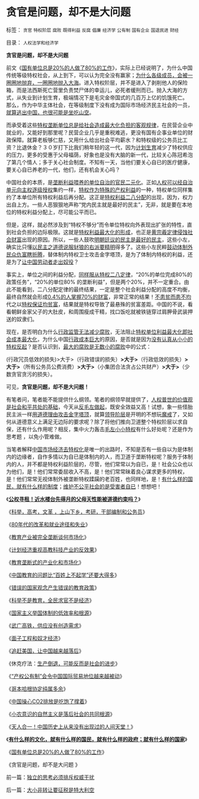 # 贪官是问题，却不是大问题

标签： `贪官` `特权阶层` `腐败` `既得利益` `反腐` `倡廉` `经济学` `公有制` `国有企业` `国退民进` `财经` 

目录： `人权法学和经济学`

**贪官是问题，却不是大问题**

前文《[国有单位总是20%的人做了80%的工作](../../../2009/12/30/国有单位总是20%的人做了80%的工作.md)》，实际上已经说明了，为什么中国传统等级特权社会，从上到下，可以认为完全没有赢家；[为什么各级成员，会被一圈圈地抛弃，一圈圈地抛入大海](../../../2009/6/10/内需萎缩！把供应过剩的人力资源倒入大海.md)。进入特权阶层，并不是进入了剥削他人的保险箱，而是法西斯死亡营里负责焚尸体的幸运儿，必死者缓刑而已。抛入大海的方式，从失业到计划生育，极端情况下是毛灾金帝国式的几百万上亿的饥饿死亡。
那么，作为中华主体社会，在等级制度下没有成为国际市场经济民主社会的一员，[就算逃出中国，也很可能是坐吃山空](../../../2009/11/5/公民祖国崛起是海内外华族的共同利益.md)。

而承受着这些[特权垄断单位总是给社会造成最大化负担的客观规律](../../../2009/8/2/行政监管无法减少腐败，无法控制特权最大化定律.md)，在民营企业中就业的，又能好到那里呢？民营企业几乎是重税难逃，更没有国有企事业单位的财政保障。就算老板够仁慈，又用什么给出社会平均薪水？和特权级的公务员比工资？比退休金？３０岁打下比我们稍年轻的这一代，因为[计划生育](../../../2009/6/12/计划生育是错的.md)减少了特权供应的压力，更多的受惠于父母福荫，好象也是没有大脑的新一代，比较关心陈冠希泡了第几个情人；多于关心社会制度。不知有一天，当他们要关心自已的医疗健康，要关心自已养老的一代，他们，还有机会关心吗？

中国社会的本质，是[垄断利益喂养的单位自治的官民二元化](http://hi.baidu.com/darthchn/blog/item/63e20bb6b6db2dfd31add180.html)。正如[人权可以经自治单元向主权逐级授权](http://hi.baidu.com/darthchn/blog/item/bf555cdc82eeabe677c6380e.html)集约一样，[特权作为特殊的产权利益](../../../2009/7/30/小小特权之多乎哉？不多也！.md)的一种，特权单位同样集约了本单位所有特权利益后再分配。这正是[特权利益二八分配](../../../2009/8/1/特权二八定律，特权总令社会负担最大化.md)的出现，因为，权力出自上方。一些人恶狠狠地声称“党内民主就是最好的民主”，无非，就是要在本地位的特权利益分配上，尽可能公平而已。

但是，这样，就必然涉及到“特权不够分”而令单位特权向外表现出扩张的特性，直到社会负担的边际极限。这就是[特权利益最大化的形成](../../../2009/8/2/行政监管无法减少腐败，无法控制特权最大化定律.md)，也正是[黄宗羲定律侵蚀社会财富](../../../2009/7/30/黄宗羲定律之体制内特权对国民利益的侵蚀.md)出现的原因。所以，一些人鼓吹[明朝廷议的民主是最好的民主](http://hi.baidu.com/darthchn/blog/item/b8eb1f1f6f3cff164034173e.html)，这些小左，确实比只懂[以民主之道德说服豺狼的右派要精明](http://hi.baidu.com/darthchn/blog/item/e7a4e8dbf31a47d2b7fd4858.html)得多了。这些小左民粹[鼓动体制外民众仇富](../../../2009/8/2/行政监管无法减少腐败，无法控制特权最大化定律.md)[瞎折腾](../../../2009/2/9/黄宗羲定律“老百姓尽量别折腾”.md)，替体制内特权卫士攻击金字塔顶，是为了体制内特权的利益，还是为了[让中国劳动者走出奴役](http://hi.baidu.com/darthchn/blog/item/c77ff835cfd64447241f1423.html)？

事实上，单位之间的利益分配，[同样服从特权二八定律](../../../2009/8/1/特权二八定律，特权总令社会负担最大化.md)，“20%的单位完成80%的政策任务”，“20%的单位80%
的垄断利益”，但是两个20%，并不一定重合。由此不能看到，二八分配定律的最终结果，一定是整个社会利益分配的高度不均衡，最终自然就会形成[0.4%的人掌握70%的财富](http://blog.sina.com.cn/s/blog_5563a64d0100e39c.html)，非常正常的结果！[不患贫而患不均](../../../2009/2/7/“不患贫而患不均”是伪公平，是特权化，社会等级化.md)代之以[特权保证均贫富](http://blog.sina.com.cn/s/blog_5563a64d0100bwh8.html)，结果就是特权导致了最悬殊的贫富差距。中国的不说，看看朝鲜金家父子的大肚皮，和周围瘦成干精，找口饭吃就被铁链穿过肩胛骨武装押送的奴隶们。

现在，是否明白为什么[行政监管无法减少腐败](../../../2009/5/25/行政效益剪刀差和保守主义：公权分立牵制不能减少腐败.md)，无法阻止[特权单位利益最大化即社会成本最大化](../../../2009/8/2/行政监管无法减少腐败，无法控制特权最大化定律.md)，为什么中国[行政成本巨大](../../../2009/7/13/为什么减少行政成本就是增强国力.md)的原因，是否就是因为[没有认真从小小的特权反起](../../../2009/7/15/为什么反左就是反腐败？反毛左反腐效益最高？.md)？是否认识到，[最大的腐败是无数小的腐败](../../../2009/6/12/小腐败百川汇海构成最根本的大腐败.md)中的公式：

(行政冗员低效的损失)>大于>（行政错误的损失）**>大于>**（行政低效的损失）**>****大于****>**（所有公务员公费消费）**>****大于****>**（小集团合法贪占公共财产）**>****大于****>**（少数贪官贪污的损失）。

可见，**贪官是问题，却不是大问题！**

有笔者问，笔者能不能提供什么纲领。笔者的纲领早就提供了，[人权普世的价值观是社会和平共处的基础](../../../2009/6/14/人权普世价值观是自由信仰的前提条件.md)，今天从[反毛左做起](../../../2009/7/15/为什么反左就是反腐败？反毛左反腐效益最高？.md)，既安全效益又高！试想，象一些怪胎民主派一样[用道德理由攻击金字塔顶](../../../2009/6/10/抢夺道德制高点是危险的政治游戏.md)，就算[领导阶层](http://blog.sina.com.cn/s/blog_5563a64d0100d3k8.html)是开明的不想玩[魔戒](../../../2009/5/25/魔戒！世界上根本没有绝对的权力～！.md)了，又如何从道德意义上满足无边际的要求呢？除了将他们推向卫道整个特权阶层以求自保，还有什么作用呢？相反，集中火力轰击[毛左小小特权](../../../2009/7/30/小小特权之多乎哉？不多也！.md)有什么好处呢？还是作为思考题 ，以免小管难做。

当笔者解释[中国市场经济去特权化](../../../2009/7/19/市场经济去特权化中国经济唯一的出路.md)是唯一的出路时，不知是否有一些自以为是体制内的边缘者，自作多情以为自已是体制内的人，而卫道于垄断特权呢？服务于体制内的人，并不都是特权利益阶层的，尽管，他们常常以为自已，是！社会公众也以为他们，是！他们常常委屈收入不高，是！他们常常昧着良心谋求更多的特权，是！他们常常无视体制外被垄断特权蹂躏的老百姓，也同样地，是！[有什么样的国民，就有什么样的制度](../../../2009/12/31/有什么样的文化，就有什么样的国民.md)；[维护不公平社会的是受害者自已](../../../2008/10/16/极力维护不公平制度的是受害者自已.md)！想想吧！



《[**公权寻租！近水楼台先得月的父母天性能被道德约束吗？**](../../../2009/12/9/父母天性能被道德约束吗？.md)》

《[科举，高考，文革
，上山下乡，考研，干部编制和公务员](../../../2009/12/9/现代科举之高考、国考、公务员和考研.md)》

《[80年代的改革和就业途径和失业](../../../2009/12/10/80年代的改革和就业途径和失业.md)》

《[教育产业被完全垄断谈何市场化](../../../2009/12/10/教育产业被完全垄断谈何市场化.md)》

《[计划经济重视高教科技产业的反效果](../../../2009/12/10/计划经济重视高教科技产业的反效果.md)》

《[教育垄断式的产业化和市场化](../../../2009/12/11/教育垄断式的产业化和市场化.md)》

《[中国教育的问题比“百姓上不起学”还要大得多](../../../2009/12/12/比“百姓上不起学”严重得多.md)》

《[错误的国家观念产生错误的教育政策](../../../2009/12/12/错误的国家观念产生错误的教育政策.md)》

《[科举不是教育，全民求官不是经济](../../../2009/12/13/科举不是教育，全民求官不是经济.md)》

《[国家主义举国体制的低效率和根源](../../../2009/12/27/国家主义举国体制的低效率和根源.md)》

《[武广高铁，供应没有创造需求](../../../2009/12/27/武广高铁，供应没有创造需求.md)》

《[面子工程和奴才经济](../../../2009/12/27/面子工程和奴才经济.md)》

《[追赶美国，让中国越来越落后](../../../2009/12/28/追赶美国，或让中国越来越落后.md)》

《休克疗法：[生产倒退，可能反而是社会的进步](../../../2009/12/28/“生产倒退”可能社会进步.md)》

《[“产权公有制”会令中国国际贸易地位越来越被动](../../../2009/12/29/“产权公有制”或会令中国越来越被动.md)》

《[哥本哈根协定纯属多余](../../../2009/12/29/哥本哈根协定本来就是多余的.md)》

《[中国操心CO2排放是吃饱了撑着](../../../2009/12/30/中国操心CO2排放是吃饱了撑着.md)》

《[小农意识的自然主义是落后社会的共同根源](../../../2009/12/31/小农意识的“自然主义”是落后的共同根源.md)》

《[天人合一！中国历史上从来没有出现过的人间天堂！](../../../2009/12/31/天人合一！中国历史上从来没有出现过的人间天堂！.md)》

《[**有什么样的文化，就有什么样的国民，就有什么样的政府；就有什么样的国家**](../../../2009/12/31/有什么样的文化，就有什么样的国民.md)》

《[国有单位总是20%的人做了80%的工作](../../../2009/12/30/国有单位总是20%的人做了80%的工作.md)》

《贪官是问题，却不是大问题 》





前一篇：[独立的思考必须排斥权威干扰](../../../2010/1/3/独立的思考必须排斥权威干扰.md)

后一篇：[大小非转让要征税是特大利空](../../../2010/1/4/大小非转让要征税是特大利空.md)